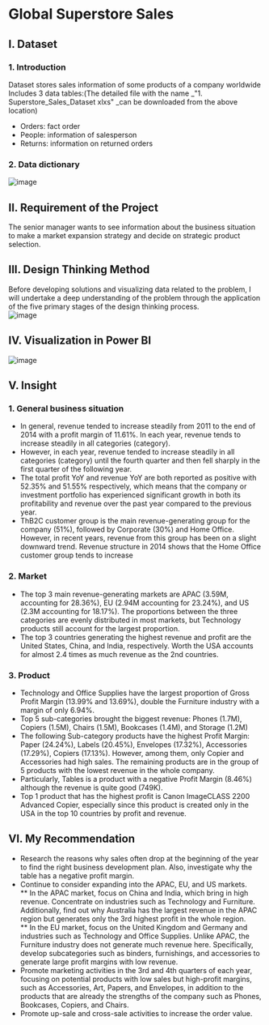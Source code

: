 # Global Superstore Sales
## I. Dataset 
### 1. Introduction
Dataset stores sales information of some products of a company worldwide <br>
Includes 3 data tables:(The detailed file with the name _"1. Superstore_Sales_Dataset xlxs" _can be downloaded from the above location)
* Orders: fact order
* People: information of salesperson
* Returns: information on returned orders
### 2. Data dictionary
![image](https://user-images.githubusercontent.com/129883764/233850596-17a19294-72dd-43b7-b240-a93da2ad9070.png)
## II. Requirement of the Project
The senior manager wants to see information about the business situation to make a market expansion strategy and decide on strategic product selection.
## III. Design Thinking Method
Before developing solutions and visualizing data related to the problem, I will undertake a deep understanding of the problem through the application of the five primary stages of the design thinking process.		
![image](https://user-images.githubusercontent.com/129883764/233848893-5a43a918-79ce-4b75-9b44-b077f0f41882.png)
## IV. Visualization in Power BI
![image](https://user-images.githubusercontent.com/129883764/233850447-8167785b-2162-49d8-af95-e09781981631.png)
## V. Insight
### 1. General business situation
* In general, revenue tended to increase steadily from 2011 to the end of 2014 with a profit margin of 11.61%. In each year, revenue tends to increase steadily in all categories (category).
* However, in each year, revenue tended to increase steadily in all categories (category) until the fourth quarter and then fell sharply in the first quarter of the following year.
* The total profit YoY and revenue YoY are both reported as positive with 52.35% and 51.55% respectively, which means that the company or investment portfolio has experienced significant growth in both its profitability and revenue over the past year compared to the previous year.
* ThB2C customer group is the main revenue-generating group for the company (51%), followed by Corporate (30%) and Home Office. However, in recent years, revenue from this group has been on a slight downward trend. Revenue structure in 2014 shows that the Home Office customer group tends to increase
### 2. Market
* The top 3 main revenue-generating markets are APAC (3.59M, accounting for 28.36%), EU (2.94M accounting for 23.24%), and US (2.3M accounting for 18.17%). The proportions between the three categories are evenly distributed in most markets, but Technology products still account for the largest proportion.
* The top 3 countries generating the highest revenue and profit are the United States, China, and India, respectively. Worth the USA accounts for almost 2.4 times as much revenue as the 2nd countries.
### 3. Product
* Technology and Office Supplies have the largest proportion of Gross Profit Margin (13.99% and 13.69%), double the Furniture industry with a margin of only 6.94%.
* Top 5 sub-categories brought the biggest revenue: Phones (1.7M), Copiers (1.5M), Chairs (1.5M), Bookcases (1.4M), and Storage (1.2M)
* The following Sub-category products have the highest Profit Margin: Paper (24.24%), Labels (20.45%), Envelopes (17.32%), Accessories (17.29%), Copiers (17.13%). However, among them, only Copier and Accessories had high sales. The remaining products are in the group of 5 products with the lowest revenue in the whole company.
* Particularly, Tables is a product with a negative Profit Margin (8.46%) although the revenue is quite good (749K).
* Top 1 product that has the highest profit is Canon ImageCLASS 2200 Advanced Copier, especially since this product is created only in the USA in the top 10 countries by profit and revenue.
## VI. My Recommendation
* Research the reasons why sales often drop at the beginning of the year to find the right business development plan. Also, investigate why the table has a negative profit margin.
* Continue to consider expanding into the APAC, EU, and US markets. <br>
** In the APAC market, focus on China and India, which bring in high revenue. Concentrate on industries such as Technology and Furniture. Additionally, find out why Australia has the largest revenue in the APAC region but generates only the 3rd highest profit in the whole region. <br>
** In the EU market, focus on the United Kingdom and Germany and industries such as Technology and Office Supplies. Unlike APAC, the Furniture industry does not generate much revenue here. Specifically, develop subcategories such as binders, furnishings, and accessories to generate large profit margins with low revenue.
* Promote marketing activities in the 3rd and 4th quarters of each year, focusing on potential products with low sales but high-profit margins, such as Accessories, Art, Papers, and Envelopes, in addition to the products that are already the strengths of the company such as Phones, Bookcases, Copiers, and Chairs.
* Promote up-sale and cross-sale activities to increase the order value.
